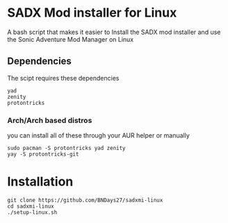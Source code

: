 # SADX Mod installer for Linux
A bash script that makes it easier to Install the SADX mod installer and use the Sonic Adventure Mod Manager on Linux

## Dependencies
The scipt requires these dependencies
```
yad
zenity
protontricks
```
### Arch/Arch based distros
you can install all of these through your AUR helper or manually
```
sudo pacman -S protontricks yad zenity
yay -S protontricks-git
```

# Installation
```
git clone https://github.com/BNDays27/sadxmi-linux
cd sadxmi-linux
./setup-linux.sh
